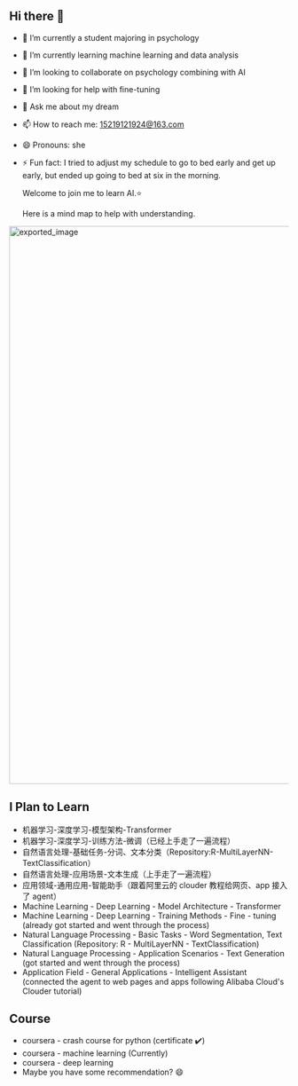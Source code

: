 ## Hi there 👋

- 🔭 I’m currently a student majoring in psychology
- 🌱 I’m currently learning machine learning and data analysis
- 👯 I’m looking to collaborate on psychology combining with AI
- 🤔 I’m looking for help with fine-tuning
- 💬 Ask me about my dream
- 📫 How to reach me: 15219121924@163.com
- 😄 Pronouns: she
- ⚡ Fun fact: I tried to adjust my schedule to go to bed early and get up early, but ended up going to bed at six in the morning.


  Welcome to join me to learn AI.⭐


  Here is a mind map to help with understanding.
<img width="3032" height="1006" alt="exported_image" src="https://github.com/user-attachments/assets/0626c6f0-198c-4162-b743-6ac231a00751" />


  ## I Plan to Learn

- 机器学习-深度学习-模型架构-Transformer  
- 机器学习-深度学习-训练方法-微调（已经上手走了一遍流程）   
- 自然语言处理-基础任务-分词、文本分类（Repository:R-MultiLayerNN-TextClassification）  
- 自然语言处理-应用场景-文本生成（上手走了一遍流程）  
- 应用领域-通用应用-智能助手（跟着阿里云的 clouder 教程给网页、app 接入了 agent）
- Machine Learning - Deep Learning - Model Architecture - Transformer  
- Machine Learning - Deep Learning - Training Methods - Fine - tuning (already got started and went through the process)  
- Natural Language Processing - Basic Tasks - Word Segmentation, Text Classification (Repository: R - MultiLayerNN - TextClassification)  
- Natural Language Processing - Application Scenarios - Text Generation (got started and went through the process)  
- Application Field - General Applications - Intelligent Assistant (connected the agent to web pages and apps following Alibaba Cloud's Clouder tutorial)

## Course

- coursera - crash course for python (certificate ✔️)
- coursera - machine learning (Currently)
- coursera - deep learning
- Maybe you have some recommendation? 😄
